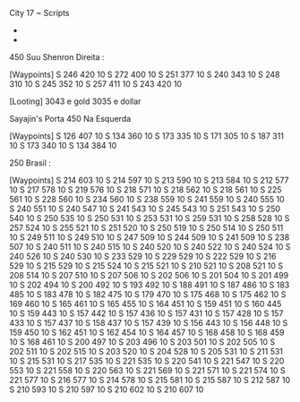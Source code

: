 City 17 ~ Scripts

 
-
-

450 Suu Shenron Direita :

[Waypoints]
S 246 420 10
S 272 400 10
S 251 377 10
S 240 343 10
S 248 310 10
S 245 352 10
S 257 411 10
S 243 420 10

[Looting]
3043  e gold
3035  e dollar

Sayajin's Porta 450 Na Esquerda

[Waypoints]
S 126 407 10
S 134 360 10
S 173 335 10
S 171 305 10
S 187 311 10
S 173 340 10
S 134 384 10

250 Brasil :

[Waypoints]
S 214 603 10
S 214 597 10
S 213 590 10
S 213 584 10
S 212 577 10
S 217 578 10
S 219 576 10
S 218 571 10
S 218 562 10
S 218 561 10
S 225 561 10
S 228 560 10
S 234 560 10
S 238 559 10
S 241 559 10
S 240 555 10
S 240 551 10
S 240 547 10
S 241 543 10
S 245 543 10
S 251 543 10
S 250 540 10
S 250 535 10
S 250 531 10
S 253 531 10
S 259 531 10
S 258 528 10
S 257 524 10
S 255 521 10
S 251 520 10
S 250 519 10
S 250 514 10
S 250 511 10
S 249 511 10
S 249 510 10
S 247 509 10
S 244 509 10
S 241 509 10
S 238 507 10
S 240 511 10
S 240 515 10
S 240 520 10
S 240 522 10
S 240 524 10
S 240 526 10
S 240 530 10
S 233 529 10
S 229 529 10
S 222 529 10
S 216 529 10
S 215 529 10
S 215 524 10
S 215 521 10
S 210 521 10
S 208 521 10
S 208 514 10
S 207 510 10
S 207 506 10
S 202 506 10
S 201 504 10
S 201 499 10
S 202 494 10
S 200 492 10
S 193 492 10
S 188 491 10
S 187 486 10
S 183 485 10
S 183 478 10
S 182 475 10
S 179 470 10
S 175 468 10
S 175 462 10
S 169 460 10
S 165 461 10
S 165 455 10
S 164 451 10
S 159 451 10
S 160 445 10
S 159 443 10
S 157 442 10
S 157 436 10
S 157 431 10
S 157 428 10
S 157 433 10
S 157 437 10
S 158 437 10
S 157 439 10
S 156 443 10
S 156 448 10
S 159 450 10
S 162 451 10
S 162 454 10
S 164 457 10
S 168 458 10
S 168 459 10
S 168 461 10
S 200 497 10
S 203 496 10
S 203 501 10
S 202 505 10
S 202 511 10
S 202 515 10
S 203 520 10
S 204 528 10
S 205 531 10
S 211 531 10
S 215 531 10
S 217 535 10
S 221 535 10
S 220 541 10
S 221 547 10
S 220 553 10
S 221 558 10
S 220 563 10
S 221 569 10
S 221 571 10
S 221 574 10
S 221 577 10
S 216 577 10
S 214 578 10
S 215 581 10
S 215 587 10
S 212 587 10
S 210 593 10
S 210 597 10
S 210 602 10
S 210 607 10
